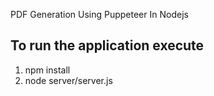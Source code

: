 PDF Generation Using Puppeteer In Nodejs

## To run the application execute

1. npm install
2. node server/server.js